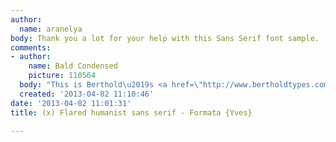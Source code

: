 ```yaml
---
author:
  name: aranelya
body: Thank you a lot for your help with this Sans Serif font sample.
comments:
- author:
    name: Bald Condensed
    picture: 110564
  body: "This is Berthold\u2019s <a href=\"http://www.bertholdtypes.com/font/formata/proplus/\">Formata</a>."
  created: '2013-04-02 11:10:46'
date: '2013-04-02 11:01:31'
title: (x) Flared humanist sans serif - Formata {Yves}

---
```

